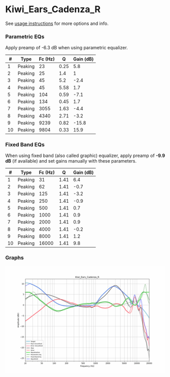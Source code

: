 # Kiwi_Ears_Cadenza_R
See [usage instructions](https://github.com/jaakkopasanen/AutoEq#usage) for more options and info.

### Parametric EQs
Apply preamp of -6.3 dB when using parametric equalizer.

|   # | Type    |   Fc (Hz) |    Q |   Gain (dB) |
|-----|---------|-----------|------|-------------|
|   1 | Peaking |        23 | 0.25 |         5.8 |
|   2 | Peaking |        25 | 1.4  |         1   |
|   3 | Peaking |        45 | 5.2  |        -2.4 |
|   4 | Peaking |        45 | 5.58 |         1.7 |
|   5 | Peaking |       104 | 0.59 |        -7.1 |
|   6 | Peaking |       134 | 0.45 |         1.7 |
|   7 | Peaking |      3055 | 1.63 |        -4.4 |
|   8 | Peaking |      4340 | 2.71 |        -3.2 |
|   9 | Peaking |      9239 | 0.82 |       -15.8 |
|  10 | Peaking |      9804 | 0.33 |        15.9 |

### Fixed Band EQs
When using fixed band (also called graphic) equalizer, apply preamp of **-9.9 dB** (if available) and set gains manually with these parameters.

|   # | Type    |   Fc (Hz) |    Q |   Gain (dB) |
|-----|---------|-----------|------|-------------|
|   1 | Peaking |        31 | 1.41 |         6.4 |
|   2 | Peaking |        62 | 1.41 |        -0.7 |
|   3 | Peaking |       125 | 1.41 |        -3.2 |
|   4 | Peaking |       250 | 1.41 |        -0.9 |
|   5 | Peaking |       500 | 1.41 |         0.7 |
|   6 | Peaking |      1000 | 1.41 |         0.9 |
|   7 | Peaking |      2000 | 1.41 |         0.9 |
|   8 | Peaking |      4000 | 1.41 |        -0.2 |
|   9 | Peaking |      8000 | 1.41 |         1.2 |
|  10 | Peaking |     16000 | 1.41 |         9.8 |

### Graphs
![](./Kiwi_Ears_Cadenza_R.png)
